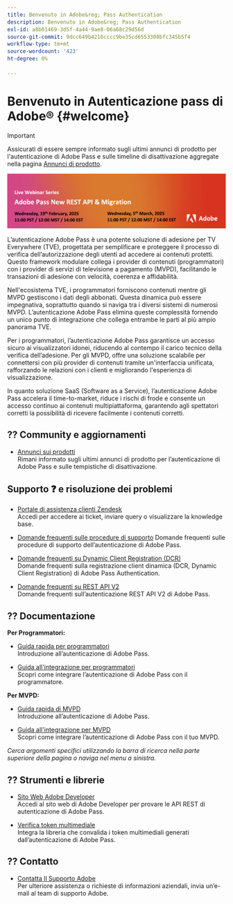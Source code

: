 ```yaml
---
title: Benvenuto in Adobe&reg; Pass Authentication
description: Benvenuto in Adobe&reg; Pass Authentication
exl-id: a8b01469-3d5f-4a44-9ae8-06a68c29d56d
source-git-commit: 9dcc649b4216cccc9be35cd6553308bfc345b5f4
workflow-type: tm+mt
source-wordcount: '423'
ht-degree: 0%

---
```


# Benvenuto in Autenticazione pass di Adobe® {#welcome}

>[!IMPORTANT]
>
> Assicurati di essere sempre informato sugli ultimi annunci di prodotto per l&#39;autenticazione di Adobe Pass e sulle timeline di disattivazione aggregate nella pagina [Annunci di prodotto](/help/authentication/product-announcements.md).

<a href="https://experienceleague.adobe.com/en/docs/pass/authentication/product-announcements">![Serie di webinar live](/help/authentication/assets/rest-api-v2/live-webinar-series-banner.png)</a>

L’autenticazione Adobe Pass è una potente soluzione di adesione per TV Everywhere (TVE), progettata per semplificare e proteggere il processo di verifica dell’autorizzazione degli utenti ad accedere ai contenuti protetti. Questo framework modulare collega i provider di contenuti (programmatori) con i provider di servizi di televisione a pagamento (MVPD), facilitando le transazioni di adesione con velocità, coerenza e affidabilità.

Nell&#39;ecosistema TVE, i programmatori forniscono contenuti mentre gli MVPD gestiscono i dati degli abbonati. Questa dinamica può essere impegnativa, soprattutto quando si naviga tra i diversi sistemi di numerosi MVPD. L’autenticazione Adobe Pass elimina queste complessità fornendo un unico punto di integrazione che collega entrambe le parti al più ampio panorama TVE.

Per i programmatori, l’autenticazione Adobe Pass garantisce un accesso sicuro ai visualizzatori idonei, riducendo al contempo il carico tecnico della verifica dell’adesione. Per gli MVPD, offre una soluzione scalabile per connettersi con più provider di contenuti tramite un&#39;interfaccia unificata, rafforzando le relazioni con i clienti e migliorando l&#39;esperienza di visualizzazione.

In quanto soluzione SaaS (Software as a Service), l’autenticazione Adobe Pass accelera il time-to-market, riduce i rischi di frode e consente un accesso continuo ai contenuti multipiattaforma, garantendo agli spettatori corretti la possibilità di ricevere facilmente i contenuti corretti.

## ?? Community e aggiornamenti

* [Annunci sui prodotti](/help/authentication/product-announcements.md)\
  Rimani informato sugli ultimi annunci di prodotto per l’autenticazione di Adobe Pass e sulle tempistiche di disattivazione.

## Supporto ❓ e risoluzione dei problemi

* [Portale di assistenza clienti Zendesk](https://tve.zendesk.com/home)\
  Accedi per accedere ai ticket, inviare query o visualizzare la knowledge base.

* [Domande frequenti sulle procedure di supporto](/help/authentication/kickstart/support-procedures-faqs.md)
Domande frequenti sulle procedure di supporto dell’autenticazione di Adobe Pass.

* [Domande frequenti su Dynamic Client Registration (DCR)](/help/authentication/integration-guide-programmers/rest-apis/rest-api-dcr/dynamic-client-registration-faqs.md)\
  Domande frequenti sulla registrazione client dinamica (DCR, Dynamic Client Registration) di Adobe Pass Authentication.

* [Domande frequenti su REST API V2](/help/authentication/integration-guide-programmers/rest-apis/rest-api-v2/rest-api-v2-faqs.md)\
  Domande frequenti sull’autenticazione REST API V2 di Adobe Pass.

## ?? Documentazione

**Per Programmatori:**

* [Guida rapida per programmatori](/help/authentication/kickstart/programmer-kickstart-guide.md)\
  Introduzione all’autenticazione di Adobe Pass.

* [Guida all&#39;integrazione per programmatori](/help/authentication/integration-guide-programmers/programmer-integration-guide-overview.md)\
  Scopri come integrare l’autenticazione di Adobe Pass con il programmatore.

**Per MVPD:**

* [Guida rapida di MVPD](/help/authentication/kickstart/mvpd-kickstart-guide.md)\
  Introduzione all’autenticazione di Adobe Pass.

* [Guida all&#39;integrazione per MVPD](/help/authentication/integration-guide-mvpds/mvpd-integration-guide-overview.md)\
  Scopri come integrare l’autenticazione di Adobe Pass con il tuo MVPD.

*Cerca argomenti specifici utilizzando la barra di ricerca nella parte superiore della pagina o naviga nel menu a sinistra.*

## ??️ Strumenti e librerie

* [Sito Web Adobe Developer](https://developer.adobe.com/adobe-pass/)\
  Accedi al sito web di Adobe Developer per provare le API REST di autenticazione di Adobe Pass.

* [Verifica token multimediale](https://tve.zendesk.com/hc/en-us/articles/204963159-Media-Token-Verifier-library)\
  Integra la libreria che convalida i token multimediali generati dall’autenticazione di Adobe Pass.

## ?? Contatto

* [Contatta Il Supporto Adobe](mailto:tve-support@adobe.com)\
  Per ulteriore assistenza o richieste di informazioni aziendali, invia un’e-mail al team di supporto Adobe.
